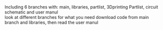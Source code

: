 Including 6 branches with: main, libraries, partlist, 3Dprinting Partlist, circuit schematic and user manul  
look at different branches for what you need
download code from main branch and libraries, then read the user manul
